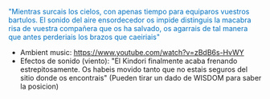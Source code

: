 <font color="#0070c0">"Mientras surcais los cielos, con apenas tiempo para equiparos vuestros bartulos. El sonido del aire ensordecedor os impide distinguis la macabra risa de vuestra compañera que os ha salvado, os agarrais de tal manera que antes perderiais los brazos que caeiriais"</font>
- Ambient music: https://www.youtube.com/watch?v=zBdB6s-HvWY
- Efectos de sonido (viento):
"El Kindori finalmente acaba frenando estrepitosamente. Os habeis movido tanto que no estais seguros del sitio donde os encontrais" (Pueden tirar un dado de WISDOM para saber la posicion)
